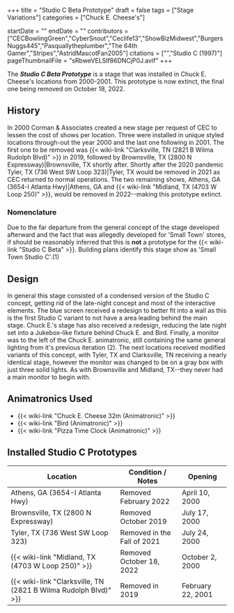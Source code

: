 +++
title = "Studio C Beta Prototype"
draft = false
tags = ["Stage Variations"]
categories = ["Chuck E. Cheese's"]


startDate = ""
endDate = ""
contributors = ["CECBowlingGreen","CyberSnout","Ceclife13","ShowBizMidwest","BurgersNuggs445","Pasquallytheplumber","The 64th Gamer","Stripes","AstridMascotFan2005"]
citations = ["<ref></ref>","Studio C (1997)"]
pageThumbnailFile = "sRbweVELSlf86DNCjP0J.avif"
+++

The ***Studio C Beta Prototype*** is a stage that was installed in Chuck E. Cheese's locations from 2000-2001. This prototype is now extinct, the final one being removed on October 18, 2022.

## History

In 2000 Corman &amp; Associates created a new stage per request of CEC to lessen the cost of shows per location. Three were installed in unique styled locations through-out the year 2000 and the last one following in 2001. The first one to be removed was {{< wiki-link "Clarksville, TN (2821 B Wilma Rudolph Blvd)" >}} in 2019, followed by Brownsville, TX (2800 N Expressway)|Brownsville, TX shortly after. Shortly after the 2020 pandemic Tyler, TX (736 West SW Loop 323)|Tyler, TX would be removed in 2021 as CEC returned to normal operations. The two remaining shows, Athens, GA (3654-I Atlanta Hwy)|Athens, GA and {{< wiki-link "Midland, TX (4703 W Loop 250)" >}}, would be removed in 2022--making this prototype extinct.

### Nomenclature

Due to the far departure from the general concept of the stage developed afterward and the fact that was allegedly developed for 'Small Town' stores, if should be reasonably inferred that this is **not** a prototype for the {{< wiki-link "Studio C Beta" >}}. Building plans identify this stage show as 'Small Town Studio C'.(1)

## Design

In general this stage consisted of a condensed version of the Studio C concept, getting rid of the late-night concept and most of the interactive elements. The blue screen received a redesign to better fit into a wall as this is the first Studio C variant to not have a area leading behind the main stage. Chuck E.'s stage has also received a redesign, reducing the late night set into a Jukebox-like fixture behind Chuck E. and Bird. Finally, a monitor was to the left of the Chuck E. animatronic, still containing the same general lighting from it's previous iteration (2). The next locations received modified variants of this concept, with Tyler, TX and Clarksville, TN receiving a nearly identical stage, however the monitor was changed to be on a gray box with just three solid lights. As with Brownsville and Midland, TX--they never had a main monitor to begin with.

## Animatronics Used

- {{< wiki-link "Chuck E. Cheese 32m (Animatronic)" >}}
- {{< wiki-link "Bird (Animatronic)" >}}
- {{< wiki-link "Pizza Time Clock (Animatronic)" >}}

## Installed Studio C Prototypes

| Location                                                              | Condition / Notes           | Opening           |
|-----------------------------------------------------------------------|-----------------------------|-------------------|
| Athens, GA (3654-I Atlanta Hwy)                                       | Removed February 2022       | April 10, 2000    |
| Brownsville, TX (2800 N Expressway)                                   | Removed October 2019        | July 17, 2000     |
| Tyler, TX (736 West SW Loop 323)                                      | Removed in the Fall of 2021 | July 24, 2000     |
| {{< wiki-link "Midland, TX (4703 W Loop 250)" >}}               | Removed October 18, 2022    | October 2, 2000   |
| {{< wiki-link "Clarksville, TN (2821 B Wilma Rudolph Blvd)" >}} | Removed in 2019             | February 22, 2001 |